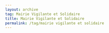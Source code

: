 ```yaml
---
layout: archive  
tag: Mairie Vigilante et Solidaire  
title: Mairie Vigilante et Solidaire  
permalink: /tag/mairie vigilante et solidaire
---
```


